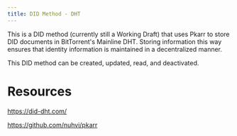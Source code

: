 ```yaml
---
title: DID Method - DHT
---
```

This is a DID method (currently still a Working Draft) that uses Pkarr to store DID documents in BitTorrent's Mainline DHT. Storing information this way ensures that identity information is maintained in a decentralized manner.

This DID method can be created, updated, read, and deactivated.

# Resources

https://did-dht.com/

https://github.com/nuhvi/pkarr